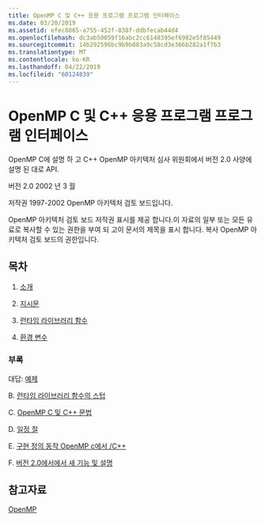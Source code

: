 ```yaml
---
title: OpenMP C 및 C++ 응용 프로그램 프로그램 인터페이스
ms.date: 03/20/2019
ms.assetid: efec8865-a755-452f-838f-ddbfecab44d4
ms.openlocfilehash: dc3ab50059f16abc2cc6148395ef6982e5f85449
ms.sourcegitcommit: 14b292596bc9b9b883a9c58cd3e366b282a1f7b3
ms.translationtype: MT
ms.contentlocale: ko-KR
ms.lasthandoff: 04/22/2019
ms.locfileid: "60124839"
---
```

# <a name="openmp-c-and-c-application-program-interface"></a>OpenMP C 및 C++ 응용 프로그램 프로그램 인터페이스

OpenMP C에 설명 하 고 C++ OpenMP 아키텍처 심사 위원회에서 버전 2.0 사양에 설명 된 대로 API.

버전 2.0 2002 년 3 월

저작권 1997-2002 OpenMP 아키텍처 검토 보드입니다.

OpenMP 아키텍처 검토 보드 저작권 표시를 제공 합니다.이 자료의 일부 또는 모든 유료로 복사할 수 있는 권한을 부여 되 고이 문서의 제목을 표시 합니다. 복사 OpenMP 아키텍처 검토 보드의 권한입니다.

## <a name="contents"></a>목차

1. [소개](1-introduction.md)

1. [지시문](2-directives.md)

1. [런타임 라이브러리 함수](3-run-time-library-functions.md)

1. [환경 변수](4-environment-variables.md)

### <a name="appendices"></a>부록

대답: [예제](a-examples.md)

B. [런타임 라이브러리 함수의 스텁](b-stubs-for-run-time-library-functions.md)

C. [OpenMP C 및 C++ 문법](c-openmp-c-and-cpp-grammar.md)

D. [일정 절](d-using-the-schedule-clause.md)

E. [구현 정의 동작 OpenMP c에서 /C++](e-implementation-defined-behaviors-in-openmp-c-cpp.md)

F. [버전 2.0에서에서 새 기능 및 설명](f-new-features-and-clarifications-in-version-2-0.md)

## <a name="see-also"></a>참고자료

[OpenMP](../../parallel/openmp/openmp-in-visual-cpp.md)<br/>
